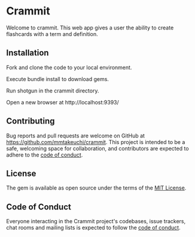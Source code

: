 # Crammit

Welcome to crammit. This web app gives a user the ability to create flashcards with a term and definition. 

## Installation

Fork and clone the code to your local environment.

Execute bundle install to download gems.

Run shotgun in the crammit directory.

Open a new browser at http://localhost:9393/

## Contributing

Bug reports and pull requests are welcome on GitHub at https://github.com/mmtakeuchi/crammit. This project is intended to be a safe, welcoming space for collaboration, and contributors are expected to adhere to the [code of conduct](https://github.com/mmtakeuchi/crammit/CODE_OF_CONDUCT.md).


## License

The gem is available as open source under the terms of the [MIT License](https://opensource.org/licenses/MIT).

## Code of Conduct

Everyone interacting in the Crammit project's codebases, issue trackers, chat rooms and mailing lists is expected to follow the [code of conduct](https://github.com/<mmtakeuchi>/crammit/blob/master/CODE_OF_CONDUCT.md).
